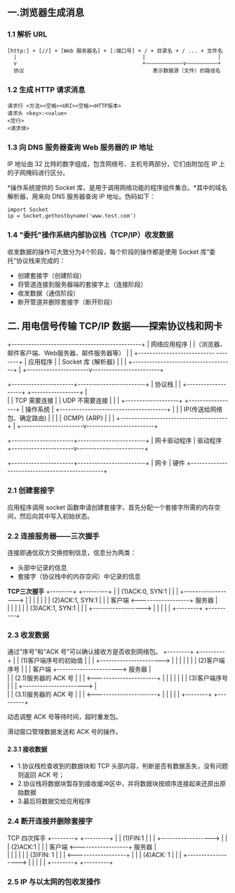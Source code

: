 ## 一.浏览器生成消息
### 1.1 解析 URL
````
[http:] + [//] + [Web 服务器名] + [:端口号] + / + 目录名 + / ... + 文件名
  |                                        |                       |               
  v                                        +————————————v——————————+
  协议                                         表示数据源（文件）的路径名

````
### 1.2 生成 HTTP 请求消息
````
请求行 <方法><空格><URI><空格><HTTP版本>
请求头 <key>:<value>
<空行>
<请求体>
````
### 1.3 向 DNS 服务器查询 Web 服务器的 IP 地址
IP 地址由 32 比特的数字组成，包含网络号、主机号两部分，它们由附加在 IP 上的子网掩码进行区分。

*操作系统提供的 Socket 库，是用于调用网络功能的程序组件集合。*其中的域名解析器，用来向 DNS 服务器查询 IP 地址。伪码如下：
````
import Socket
ip = Socket.gethostbyname('www.test.com')
````

### 1.4 "委托"操作系统内部协议栈（TCP/IP）收发数据
收发数据的操作可大致分为4个阶段，每个阶段的操作都是使用 Socket 库“委托”协议栈来完成的：
* 创建套接字（创建阶段）
* 将管道连接到服务器端的套接字上（连接阶段）
* 收发数据（通信阶段）
* 断开管道并删除套接字（断开阶段）

## 二. 用电信号传输 TCP/IP 数据——探索协议栈和网卡
+----------------------------------------------+
|                   网络应用程序                  |
|（浏览器、邮件客户端、Web服务器、邮件服务器等）        |
|  +--------------------------- --------+       |   应用程序
|  |    Socket 库      {解析器}          |       |
|  +------------------------------------+       |
+----------------------v------------------------+

+----------------------+------------------------+
| 协议栈                                         |
|  +-------------------+ +-----------------+    |   
|  |   TCP 需要连接     | | UDP 不需要连接    |    |
|  +-------------------+ +-----------------+    |   操作系统
|  +--------------------------------------+     |
|  |  IP(传送给网络包、确定路由)              |     |
|  |     {ICMP}       {ARP}               |     |
|  +--------------------------------------+     |
+----------------------v------------------------+

+----------------------+------------------------+
|             网卡驱动程序                        |   驱动程序
+----------------------v------------------------+

+----------------------+------------------------+
|              网卡                             |   硬件
+-----------------------------------------------+


### 2.1 创建套接字
应用程序调用 socket 函数申请创建套接字，首先分配一个套接字所需的内存空间，然后向其中写入初始状态。

### 2.2 连接服务器——三次握手
连接即通信双方交换控制信息，信息分为两类：
* 头部中记录的信息
* 套接字（协议栈中的内存空间）中记录的信息

**TCP三次握手**
+--------+                  +---------+
|        | (1)ACK:0, SYN:1  |         |
|        +------------------>         |
|        |                  |         |
|        | (2)ACK:1, SYN:1  |         |
| 客户端  <------------------+  服务器  |    
|        |                  |         |
|        | (3)ACK:1, SYN:1  |         |
|        +------------------>         |
|        |                  |         |
+--------+                  +---------+

### 2.3 收发数据
通过“序号”和“ACK 号”可以确认接收方是否收到网络包。
+--------+                      +---------+
|        | (1)客户端序号的初始值   |         |
|        +---------------------->         |
|        |                      |         |
|        | (2)客户端序号          |         |
| 客户端  +---------------------->  服务器  |    
|        | (2.1)服务器的 ACK 号   |         |
|        <----------------------+         |
|        |                      |         |
|        | (3)客户端序号          |         |
|        +---------------------->         |    
|        | (3.1)服务器的 ACK 号   |         |
|        <----------------------+         |
|        |                      |         |
+--------+                      +---------+

动态调整 ACK 号等待时间，超时重发包。

滑动窗口管理数据发送和 ACK 号的操作。

#### 2.3.1 接收数据
* 1.协议栈检查收到的数据块和 TCP 头部内容，判断是否有数据丢失，没有问题则返回 ACK 号；
* 2.协议栈将数据块暂存到接收缓冲区中，并将数据块按顺序连接起来还原出原始数据
* 3.最后将数据交给应用程序

### 2.4 断开连接并删除套接字
TCP 四次挥手
+--------+                  +---------+
|        | (1)FIN:1         |         |
|        +------------------>         |
|        | (2)ACK:1         |         |
| 客户端  <------------------+  服务器  |    
|        |                  |         |
|        | (3)FIN: 1        |         |
|        <------------------+         |
|        | (4)ACK: 1        |         |
|        +------------------>         |
|        |                  |         |
+--------+                  +---------+

### 2.5 IP 与以太网的包收发操作


